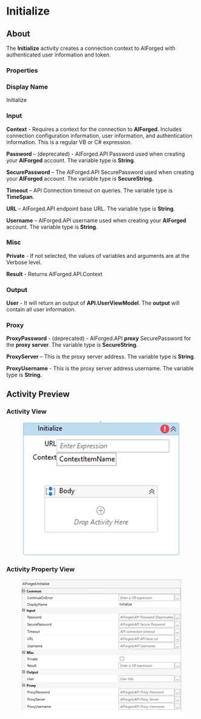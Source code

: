 # Initialize

## About

The **Initialize** activity creates a connection context to AIForged with authenticated user information and token.

### Properties

### Display Name

Initialize

### Input

**Context** - Requires a context for the connection to **AIForged**. Includes connection configuration information, user information, and authentication information. This is a regular VB or C# expression.

**Password** – (deprecated) - AIForged.API Password used when creating your **AIForged** account. The variable type is **String**.

**SecurePassword** – The AIForged.API SecurePassword used when creating your **AIForged** account. The variable type is **SecureString**.

**Timeout** – API Connection timeout on queries. The variable type is **TimeSpan**.

**URL** – AIForged.API endpoint base URL. The variable type is **String**.

**Username** – AIForged.API username used when creating your **AIForged** account. The variable type is **String**.

### Misc

**Private** - If not selected, the values of variables and arguments are at the Verbose level.

**Result** - Returns AIForged.API.Context

### Output

**User** - It will return an output of **API.UserViewModel**. The **output** will contain all user information.

### Proxy

**ProxyPassword** - (deprecated) - AIForged.API **proxy** SecurePassword for the **proxy server**. The variable type is **SecureString**.

**ProxyServer** – This is the proxy server address. The variable type is **String**.

**ProxyUsername** - This is the proxy server address username. The variable type is **String.**

## Activity Preview

### Activity View

<figure><img src="../../.gitbook/assets/image (30) (1).png" alt=""><figcaption></figcaption></figure>

### Activity Property View

<figure><img src="../../.gitbook/assets/image (18) (6).png" alt=""><figcaption></figcaption></figure>
